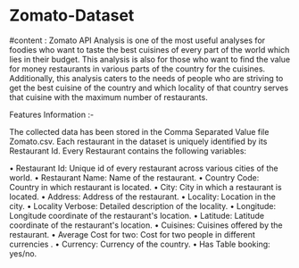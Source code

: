 # Zomato-Dataset
#content : Zomato API Analysis is one of the most useful analyses for foodies who want to taste
the best cuisines of every part of the world which lies in their budget. This analysis is also for
those who want to find the value for money restaurants in various parts of the country for the
cuisines. Additionally, this analysis caters to the needs of people who are striving to get the best
cuisine of the country and which locality of that country serves that cuisine with the maximum
number of restaurants.


Features Information :-

The collected data has been stored in the Comma Separated Value file Zomato.csv. Each
restaurant in the dataset is uniquely identified by its Restaurant Id. Every Restaurant contains
the following variables:


• Restaurant Id: Unique id of every restaurant across various cities of the world.
• Restaurant Name: Name of the restaurant.
• Country Code: Country in which restaurant is located.
• City: City in which a restaurant is located.
• Address: Address of the restaurant.
• Locality: Location in the city.
• Locality Verbose: Detailed description of the locality.
• Longitude: Longitude coordinate of the restaurant's location.
• Latitude: Latitude coordinate of the restaurant's location.
• Cuisines: Cuisines offered by the restaurant.
• Average Cost for two: Cost for two people in different currencies .
• Currency: Currency of the country.
• Has Table booking: yes/no.




